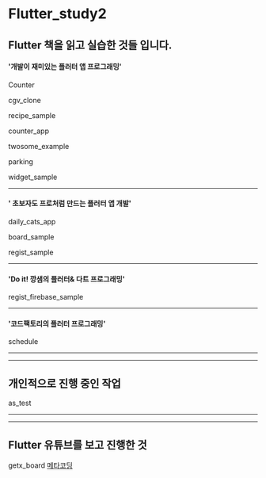 # Flutter_study2

## Flutter 책을 읽고 실습한 것들 입니다.

#### '개발이 재미있는 플러터 앱 프로그래밍'

Counter

cgv_clone

recipe_sample

counter_app

twosome_example

parking

widget_sample

---

#### ' 초보자도 프로처럼 만드는 플러터 앱 개발'

daily_cats_app

board_sample

regist_sample

---

#### 'Do it! 깡샘의 플러터& 다트 프로그래밍'

regist_firebase_sample

---

#### '코드팩토리의 플러터 프로그래밍'

schedule

---

---

## 개인적으로 진행 중인 작업

as_test

---

---

## Flutter 유튜브를 보고 진행한 것

getx_board [메타코딩](https://www.youtube.com/playlist?list=PL93mKxaRDidESjm_xR9BEKj5VJQMXy0tM)
